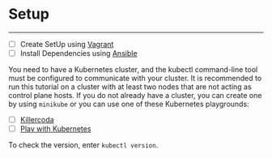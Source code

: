 # Setup
---

- [ ] Create SetUp using [Vagrant](https://github.com/mitkar241/vegaform)
- [ ] Install Dependencies using [Ansible](https://github.com/mitkar241/config-management/tree/main/ansible)

You need to have a Kubernetes cluster, and the kubectl command-line tool must be configured to communicate with your cluster. It is recommended to run this tutorial on a cluster with at least two nodes that are not acting as control plane hosts. If you do not already have a cluster, you can create one by using `minikube` or you can use one of these Kubernetes playgrounds:

- [ ] [Killercoda](https://killercoda.com/playgrounds/scenario/kubernetes)
- [ ] [Play with Kubernetes](http://labs.play-with-k8s.com/)

To check the version, enter `kubectl version`.

